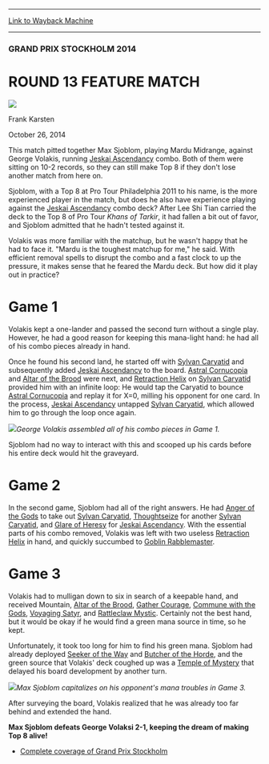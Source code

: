 
---
[Link to Wayback Machine](https://web.archive.org/web/20141113195055/http://magic.wizards.com/en/events/coverage/gpsto14/round-13-feature-match-2014-10-26)

[_metadata_:description]:- "This match pitted together Max Sjoblom, playing Mardu Midrange, against George Volakis, running Jeskai Ascendancy combo. Both of them were sitting on 10-2 records, so they can still make Top 8 if they don't lose another match from here on."
[_metadata_:generator]:- "Drupal 7 (http://drupal.org)"
[_metadata_:node]:- "291581"
[_metadata_:publish_date]:- "2014-10-26"
[_metadata_:source]:- "div-main"
[_metadata_:title]:- "ROUND 13 FEATURE MATCH"
[_metadata_:wayback_capture_timestamp]:- "2014-11-13 19:50:55"
[_metadata_:wayback_raw_url]:- "https://web.archive.org/web/20141113195055id_/http://magic.wizards.com/en/events/coverage/gpsto14/round-13-feature-match-2014-10-26"
[_metadata_:wayback_url]:- "http://magic.wizards.com/en/events/coverage/gpsto14/round-13-feature-match-2014-10-26"
---





### GRAND PRIX STOCKHOLM 2014


ROUND 13 FEATURE MATCH
======================



![](https://media.magic.wizards.com/styles/auth_small/public/images/person/authorpic_FrankKarsten.jpg)

Frank Karsten




October 26, 2014
 










This match pitted together Max Sjoblom, playing Mardu Midrange, against George Volakis, running [Jeskai Ascendancy](http://gatherer.wizards.com/Pages/Card/Details.aspx?name=Jeskai+Ascendancy) combo. Both of them were sitting on 10-2 records, so they can still make Top 8 if they don't lose another match from here on.


Sjoblom, with a Top 8 at Pro Tour Philadelphia 2011 to his name, is the more experienced player in the match, but does he also have experience playing against the [Jeskai Ascendancy](http://gatherer.wizards.com/Pages/Card/Details.aspx?name=Jeskai+Ascendancy) combo deck? After Lee Shi Tian carried the deck to the Top 8 of Pro Tour *Khans of Tarkir*, it had fallen a bit out of favor, and Sjoblom admitted that he hadn't tested against it.


Volakis was more familiar with the matchup, but he wasn't happy that he had to face it. "Mardu is the toughest matchup for me," he said. With efficient removal spells to disrupt the combo and a fast clock to up the pressure, it makes sense that he feared the Mardu deck. But how did it play out in practice?


Game 1
======


Volakis kept a one-lander and passed the second turn without a single play. However, he had a good reason for keeping this mana-light hand: he had all of his combo pieces already in hand.


Once he found his second land, he started off with [Sylvan Caryatid](http://gatherer.wizards.com/Pages/Card/Details.aspx?name=Sylvan+Caryatid) and subsequently added [Jeskai Ascendancy](http://gatherer.wizards.com/Pages/Card/Details.aspx?name=Jeskai+Ascendancy) to the board. [Astral Cornucopia](http://gatherer.wizards.com/Pages/Card/Details.aspx?name=Astral+Cornucopia) and [Altar of the Brood](http://gatherer.wizards.com/Pages/Card/Details.aspx?name=Altar+of+the+Brood) were next, and [Retraction Helix](http://gatherer.wizards.com/Pages/Card/Details.aspx?name=Retraction+Helix) on [Sylvan Caryatid](http://gatherer.wizards.com/Pages/Card/Details.aspx?name=Sylvan+Caryatid) provided him with an infinite loop: He would tap the Caryatid to bounce [Astral Cornucopia](http://gatherer.wizards.com/Pages/Card/Details.aspx?name=Astral+Cornucopia) and replay it for X=0, milling his opponent for one card. In the process, [Jeskai Ascendancy](http://gatherer.wizards.com/Pages/Card/Details.aspx?name=Jeskai+Ascendancy) untapped [Sylvan Caryatid](http://gatherer.wizards.com/Pages/Card/Details.aspx?name=Sylvan+Caryatid), which allowed him to go through the loop once again.


![](https://media.wizards.com/2014/events/gpsto14/FM13_George_Volakis.jpg)*George Volakis assembled all of his combo pieces in Game 1.*




Sjoblom had no way to interact with this and scooped up his cards before his entire deck would hit the graveyard.



Game 2
======


In the second game, Sjoblom had all of the right answers. He had [Anger of the Gods](http://gatherer.wizards.com/Pages/Card/Details.aspx?name=Anger+of+the+Gods) to take out [Sylvan Caryatid](http://gatherer.wizards.com/Pages/Card/Details.aspx?name=Sylvan+Caryatid), [Thoughtseize](http://gatherer.wizards.com/Pages/Card/Details.aspx?name=Thoughtseize) for another [Sylvan Caryatid](http://gatherer.wizards.com/Pages/Card/Details.aspx?name=Sylvan+Caryatid), and [Glare of Heresy](http://gatherer.wizards.com/Pages/Card/Details.aspx?name=Glare+of+Heresy) for [Jeskai Ascendancy](http://gatherer.wizards.com/Pages/Card/Details.aspx?name=Jeskai+Ascendancy). With the essential parts of his combo removed, Volakis was left with two useless [Retraction Helix](http://gatherer.wizards.com/Pages/Card/Details.aspx?name=Retraction+Helix) in hand, and quickly succumbed to [Goblin Rabblemaster](http://gatherer.wizards.com/Pages/Card/Details.aspx?name=Goblin+Rabblemaster).


Game 3
======


Volakis had to mulligan down to six in search of a keepable hand, and received Mountain, [Altar of the Brood](http://gatherer.wizards.com/Pages/Card/Details.aspx?name=Altar+of+the+Brood), [Gather Courage](http://gatherer.wizards.com/Pages/Card/Details.aspx?name=Gather+Courage), [Commune with the Gods](http://gatherer.wizards.com/Pages/Card/Details.aspx?name=Commune+with+the+Gods), [Voyaging Satyr](http://gatherer.wizards.com/Pages/Card/Details.aspx?name=Voyaging+Satyr), and [Rattleclaw Mystic](http://gatherer.wizards.com/Pages/Card/Details.aspx?name=Rattleclaw+Mystic). Certainly not the best hand, but it would be okay if he would find a green mana source in time, so he kept.


Unfortunately, it took too long for him to find his green mana. Sjoblom had already deployed [Seeker of the Way](http://gatherer.wizards.com/Pages/Card/Details.aspx?name=Seeker+of+the+Way) and [Butcher of the Horde](http://gatherer.wizards.com/Pages/Card/Details.aspx?name=Butcher+of+the+Horde), and the green source that Volakis' deck coughed up was a [Temple of Mystery](http://gatherer.wizards.com/Pages/Card/Details.aspx?name=Temple+of+Mystery) that delayed his board development by another turn.


![](https://media.wizards.com/2014/events/gpsto14/FM13_Max_Sjoblom.jpg)*Max Sjoblom capitalizes on his opponent's mana troubles in Game 3.*




After surveying the board, Volakis realized that he was already too far behind and extended the hand.



**Max Sjoblom defeats George Volaksi 2-1, keeping the dream of making Top 8 alive!**



* [Complete coverage of Grand Prix Stockholm](http://magic.wizards.com/en/events/coverage/gpsto14)






 
 




  







